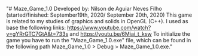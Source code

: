 "# Maze_Game_1.0
Developed by: Nilson de Aguiar Neves Filho (started/finished: September19th, 2020/ September 20th, 2020)
This game is related to my studies of graphics and solids in OpenGL (C++). I used as base the following links: https://www.youtube.com/watch?v=gYRrGTC7GtA&t=733s and https://youtu.be/6Miai_t_ksw
To initialize the game you have to run the "Maze_Game_1.0.exe" file, which can be found in the following path Maze_Game_1.0 > Debug > Maze_Game_1.0.exe."
